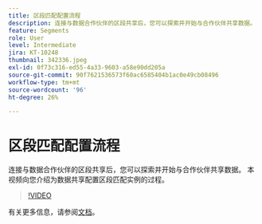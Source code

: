 ```yaml
---
title: 区段匹配配置流程
description: 连接与数据合作伙伴的区段共享后，您可以探索并开始与合作伙伴共享数据。 本视频向您介绍……的过程（说明应为60至160个字符）
feature: Segments
role: User
level: Intermediate
jira: KT-10248
thumbnail: 342336.jpeg
exl-id: 0f73c316-ed55-4a33-9603-a58e90dd205a
source-git-commit: 90f7621536573f60ac6585404b1ac0e49cb08496
workflow-type: tm+mt
source-wordcount: '96'
ht-degree: 26%

---
```


# 区段匹配配置流程

连接与数据合作伙伴的区段共享后，您可以探索并开始与合作伙伴共享数据。 本视频向您介绍为数据共享配置区段匹配实例的过程。

>[!VIDEO](https://video.tv.adobe.com/v/342336/?quality=12&learn=on)

有关更多信息，请参阅[文档](https://experienceleague.adobe.com/docs/experience-platform/segmentation/ui/segment-match/overview.html?lang=zh-Hans)。
